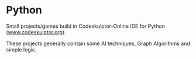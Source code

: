 # Python
Small projects/games build in Codeskulptor-Online IDE for Python (www.codeskulptor.org).

These projects generally contain some AI techniques, Graph Algorithms and simple logic.
 

